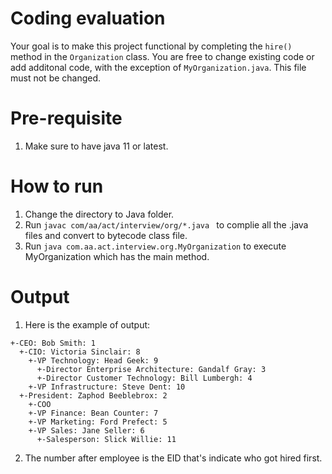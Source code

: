 # Coding evaluation
Your goal is to make this project functional by completing the `hire()` method in the `Organization` class. You are free to change existing code or add additonal code, with the exception of `MyOrganization.java`. This file must not be changed.

# Pre-requisite
1. Make sure to have java 11 or latest.

# How to run
1. Change the directory to Java folder.
2. Run ```javac com/aa/act/interview/org/*.java ``` to complie all the .java files and convert to bytecode class file.
3. Run ```java com.aa.act.interview.org.MyOrganization``` to execute MyOrganization which has the main method.

# Output
1. Here is the example of output:
```
+-CEO: Bob Smith: 1
  +-CIO: Victoria Sinclair: 8
    +-VP Technology: Head Geek: 9
      +-Director Enterprise Architecture: Gandalf Gray: 3
      +-Director Customer Technology: Bill Lumbergh: 4
    +-VP Infrastructure: Steve Dent: 10
  +-President: Zaphod Beeblebrox: 2
    +-COO
    +-VP Finance: Bean Counter: 7
    +-VP Marketing: Ford Prefect: 5
    +-VP Sales: Jane Seller: 6
      +-Salesperson: Slick Willie: 11

```
2. The number after employee is the EID that's indicate who got hired first.
